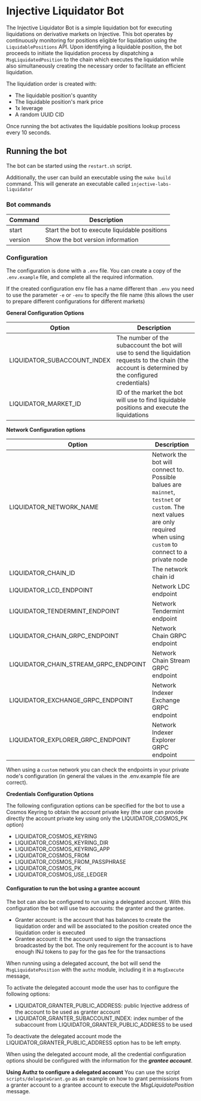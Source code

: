 # Injective Liquidator Bot


The Injective Liquidator Bot is a simple liquidation bot for executing liquidations on derivative markets on Injective.
This bot operates by continuously monitoring for positions eligible for liquidation using the `LiquidablePositions` API. Upon identifying a liquidable position, the bot proceeds to initiate the liquidation process by dispatching a `MsgLiquidatedPosition` to the chain which executes the liquidation while also simultaneously creating the necessary order to facilitate an efficient liquidation.

The liquidation order is created with:
- The liquidable position's quantity
- The liquidable position's mark price
- 1x leverage
- A random UUID CID

Once running the bot activates the liquidable positions lookup process every 10 seconds.

## Running the bot

The bot can be started using the `restart.sh` script.

Additionally, the user can build an executable using the `make build` command. This will generate an executable called `injective-labs-liquidator`

### Bot commands

| Command | Description                                   |
|---------|-----------------------------------------------|
| start   | Start the bot to execute liquidable positions |
| version | Show the bot version information              |

### Configuration

The configuration is done with a `.env` file. You can create a copy of the `.env.example` file, and complete all the required information.

If the created configuration env file has a name different than `.env` you need to use the parameter `-e` or `-env` to specify the file name (this allows the user to prepare different configurations for different markets)

**General Configuration Options**

| Option                                | Description                                                                                                                                           |
|---------------------------------------|-------------------------------------------------------------------------------------------------------------------------------------------------------|
| LIQUIDATOR_SUBACCOUNT_INDEX           | The number of the subaccount the bot will use to send the liquidation requests to the chain (the account is determined by the configured credentials) |
| LIQUIDATOR_MARKET_ID                  | ID of the market the bot will use to find liquidable positions and execute the liquidations                                                           |


**Network Configuration options**

| Option                                | Description                                                                                                                                                               |
|---------------------------------------|---------------------------------------------------------------------------------------------------------------------------------------------------------------------------|
| LIQUIDATOR_NETWORK_NAME               | Network the bot will connect to. Possible balues are `mainnet`, `testnet` or `custom`. The next values are only required when using `custom` to connect to a private node |
| LIQUIDATOR_CHAIN_ID                   | The network chain id                                                                                                                                                      |
| LIQUIDATOR_LCD_ENDPOINT               | Network LDC endpoint                                                                                                                                                      |
| LIQUIDATOR_TENDERMINT_ENDPOINT        | Network Tendermint endpoint                                                                                                                                               |
| LIQUIDATOR_CHAIN_GRPC_ENDPOINT        | Network Chain GRPC endpoint                                                                                                                                               |
| LIQUIDATOR_CHAIN_STREAM_GRPC_ENDPOINT | Network Chain Stream GRPC endpoint                                                                                                                                        |
| LIQUIDATOR_EXCHANGE_GRPC_ENDPOINT     | Network Indexer Exchange GRPC endpoint                                                                                                                                    |
| LIQUIDATOR_EXPLORER_GRPC_ENDPOINT     | Network Indexer Explorer GRPC endpoint                                                                                                                                    |

When using a `custom` network you can check the endpoints in your private node's configuration (in general the values in the .env.example file are correct).

**Credentials Configuration Options**

The following configuration options can be specified for the bot to use a Cosmos Keyring to obtain the account private key (the user can provide directly the account private key using only the LIQUIDATOR_COSMOS_PK option)

- LIQUIDATOR_COSMOS_KEYRING
- LIQUIDATOR_COSMOS_KEYRING_DIR
- LIQUIDATOR_COSMOS_KEYRING_APP
- LIQUIDATOR_COSMOS_FROM
- LIQUIDATOR_COSMOS_FROM_PASSPHRASE
- LIQUIDATOR_COSMOS_PK
- LIQUIDATOR_COSMOS_USE_LEDGER

#### Configuration to run the bot using a grantee account
The bot can also be configured to run using a delegated account. With this configuration the bot will use two accounts: the granter and the grantee.

- Granter account: is the account that has balances to create the liquidation order and will be associated to the position created once the liquidation order is executed
- Grantee account: it the account used to sign the transactions broadcasted by the bot. The only requirement for the account is to have enough INJ tokens to pay for the gas fee for the transactions

When running using a delegated account, the bot will send the `MsgLiquidatePosition` with the `authz` module, including it in a `MsgExecute` message,

To activate the delegated account mode the user has to configure the following options:

- LIQUIDATOR_GRANTER_PUBLIC_ADDRESS: public Injective address of the account to be used as granter account
- LIQUIDATOR_GRANTER_SUBACCOUNT_INDEX: index number of the subaccount from LIQUIDATOR_GRANTER_PUBLIC_ADDRESS to be used

To deactivate the delegated account mode the LIQUIDATOR_GRANTER_PUBLIC_ADDRESS option has to be left empty.

When using the delegated account mode, all the credential configuration options should be configured with the information for the _**grantee account**_.


**Using Authz to configure a delegated account**
You can use the script `scripts/delegateGrant.go` as an example on how to grant permissions from a granter account to a grantee account to execute the _MsgLiquidatePosition_ message.
